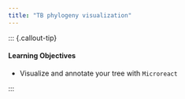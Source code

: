 ```yaml
---
title: "TB phylogeny visualization"
---
```


::: {.callout-tip}
#### Learning Objectives

- Visualize and annotate your tree with `Microreact`

:::

